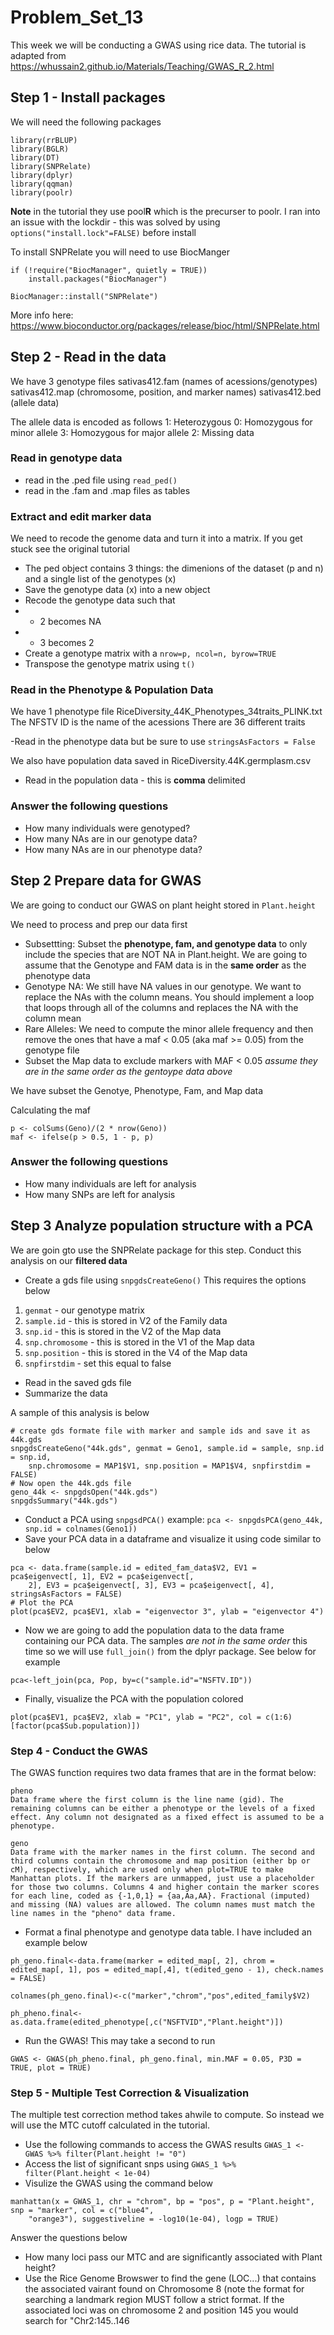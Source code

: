 # Problem_Set_13

This week we will be conducting a GWAS using rice data. The tutorial is adapted from https://whussain2.github.io/Materials/Teaching/GWAS_R_2.html

## Step 1 - Install packages

We will need the following packages 
```
library(rrBLUP)
library(BGLR)
library(DT)
library(SNPRelate)
library(dplyr)
library(qqman)
library(poolr)
```

**Note** in the tutorial they use pool**R** which is the precurser to poolr. I ran into an issue with the lockdir - this was solved by using ```options("install.lock"=FALSE)``` before install

To install SNPRelate you will need to use BiocManger

```
if (!require("BiocManager", quietly = TRUE))
    install.packages("BiocManager")

BiocManager::install("SNPRelate")
```

More info here: https://www.bioconductor.org/packages/release/bioc/html/SNPRelate.html 

## Step 2 - Read in the data

We have 3 genotype files 
sativas412.fam (names of acessions/genotypes)
sativas412.map (chromosome, position, and marker names)
sativas412.bed (allele data)

The allele data is encoded as follows
1: Heterozygous
0: Homozygous for minor allele
3: Homozygous for major allele
2: Missing data 

### Read in genotype data 

- read in the .ped file using ```read_ped()```
- read in the .fam and .map files as tables

### Extract and edit marker data

We need to recode the genome data and turn it into a matrix. If you get stuck see the original tutorial 

- The ped object contains 3 things: the dimenions of the dataset (p and n) and a single list of the genotypes (x)
- Save the genotype data (x) into a new object
- Recode the genotype data such that
- - 2 becomes NA
- - 3 becomes 2
- Create a genotype matrix with a ```nrow=p, ncol=n, byrow=TRUE```
- Transpose the genotype matrix using ```t()```

### Read in the Phenotype & Population Data

We have 1 phenotype file RiceDiversity_44K_Phenotypes_34traits_PLINK.txt
The NFSTV ID is the name of the acessions
There are 36 different traits

-Read in the phenotype data but be sure to use ```stringsAsFactors = False```

We also have population data saved in RiceDiversity.44K.germplasm.csv

- Read in the population data - this is **comma** delimited

### Answer the following questions 

- How many individuals were genotyped?
- How many NAs are in our genotype data?
- How many NAs are in our phenotype data?



## Step 2 Prepare data for GWAS 

We are going to conduct our GWAS on plant height stored in ```Plant.height```

We need to process and prep our data first

- Subsettting: Subset the **phenotype, fam, and genotype data** to only include the species that are NOT NA in Plant.height. We are going to assume that the Genotype and FAM data is in the **same order** as the phenotype data
- Genotype NA: We still have NA values in our genotype. We want to replace the NAs with the column means. You should implement a loop that loops through all of the columns and replaces the NA with the column mean 
- Rare Alleles: We need to compute the minor allele frequency and then remove the ones that have a maf < 0.05 (aka maf >= 0.05) from the genotype file 
- Subset the Map data to exclude markers with MAF < 0.05 *assume they are in the same order as the gentoype data above*

We have subset the Genotye, Phenotype, Fam, and Map data

Calculating the maf
```
p <- colSums(Geno)/(2 * nrow(Geno))
maf <- ifelse(p > 0.5, 1 - p, p)
```

### Answer the following questions
- How many individuals are left for analysis
- How many SNPs are left for analysis 


## Step 3 Analyze population structure with a PCA

We are goin gto use the SNPRelate package for this step. Conduct this analysis on our **filtered data**

- Create a gds file using ```snpgdsCreateGeno()``` This requires the options below

1. ```genmat``` - our genotype matrix
2. ```sample.id``` - this is stored in V2 of the Family data
3. ```snp.id``` - this is stored in the V2 of the Map data
4. ```snp.chromosome``` - this is stored in the V1 of the Map data
5. ```snp.position``` - this is stored in the V4 of the Map data
6. ```snpfirstdim``` - set this equal to false 

- Read in the saved gds file
- Summarize the data

A sample of this analysis is below

```
# create gds formate file with marker and sample ids and save it as 44k.gds
snpgdsCreateGeno("44k.gds", genmat = Geno1, sample.id = sample, snp.id = snp.id, 
    snp.chromosome = MAP1$V1, snp.position = MAP1$V4, snpfirstdim = FALSE)
# Now open the 44k.gds file
geno_44k <- snpgdsOpen("44k.gds")
snpgdsSummary("44k.gds")
```
- Conduct a PCA using ```snpgsdPCA()``` example: ```pca <- snpgdsPCA(geno_44k, snp.id = colnames(Geno1))```
- Save your PCA data in a dataframe and visualize it using code similar to below

```
pca <- data.frame(sample.id = edited_fam_data$V2, EV1 = pca$eigenvect[, 1], EV2 = pca$eigenvect[, 
    2], EV3 = pca$eigenvect[, 3], EV3 = pca$eigenvect[, 4], stringsAsFactors = FALSE)
# Plot the PCA
plot(pca$EV2, pca$EV1, xlab = "eigenvector 3", ylab = "eigenvector 4")
```

- Now we are going to add the population data to the data frame containing our PCA data. The samples *are not in the same order* this time so we will use ```full_join()``` from the dplyr package. See below for example

```pca<-left_join(pca, Pop, by=c("sample.id"="NSFTV.ID"))```

- Finally, visualize the PCA with the population colored

```
plot(pca$EV1, pca$EV2, xlab = "PC1", ylab = "PC2", col = c(1:6)[factor(pca$Sub.population)])
```


### Step 4 - Conduct the GWAS

The GWAS function requires two data frames that are in the format below:

```
pheno	
Data frame where the first column is the line name (gid). The remaining columns can be either a phenotype or the levels of a fixed effect. Any column not designated as a fixed effect is assumed to be a phenotype.

geno	
Data frame with the marker names in the first column. The second and third columns contain the chromosome and map position (either bp or cM), respectively, which are used only when plot=TRUE to make Manhattan plots. If the markers are unmapped, just use a placeholder for those two columns. Columns 4 and higher contain the marker scores for each line, coded as {-1,0,1} = {aa,Aa,AA}. Fractional (imputed) and missing (NA) values are allowed. The column names must match the line names in the "pheno" data frame.
```

- Format a final phenotype and genotype data table. I have included an example below 


```
ph_geno.final<-data.frame(marker = edited_map[, 2], chrom = edited_map[, 1], pos = edited_map[,4], t(edited_geno - 1), check.names = FALSE) 

colnames(ph_geno.final)<-c("marker","chrom","pos",edited_family$V2)

ph_pheno.final<-as.data.frame(edited_phenotype[,c("NSFTVID","Plant.height")])

```

- Run the GWAS! This may take a second to run

```GWAS <- GWAS(ph_pheno.final, ph_geno.final, min.MAF = 0.05, P3D = TRUE, plot = TRUE)```


### Step 5 - Multiple Test Correction & Visualization 

The multiple test correction method takes ahwile to compute. So instead we will use the MTC cutoff calculated in the tutorial. 

- Use the following commands to access the GWAS results ```GWAS_1 <- GWAS %>% filter(Plant.height != "0")```
- Access the list of significant snps using ```GWAS_1 %>% filter(Plant.height < 1e-04)```
- Visulize the GWAS using the command below

```
manhattan(x = GWAS_1, chr = "chrom", bp = "pos", p = "Plant.height", snp = "marker", col = c("blue4", 
    "orange3"), suggestiveline = -log10(1e-04), logp = TRUE)
```
    
Answer the questions below

- How many loci pass our MTC and are significantly associated with Plant height?
- Use the Rice Genome Browswer to find the gene (LOC...) that contains the associated vairant found on Chromosome 8 (note the format for searching a landmark region MUST follow a strict format. If the associated loci was on chromosome 2 and position 145 you would search for "Chr2:145..146



